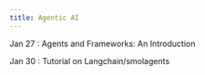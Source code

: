```yaml
---
title: Agentic AI
---
```


Jan 27
: Agents and Frameworks: An Introduction

Jan 30
: Tutorial on Langchain/smolagents
